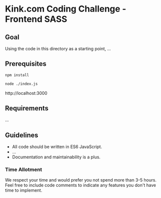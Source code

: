 # Kink.com Coding Challenge - Frontend SASS

## Goal

Using the code in this directory as a starting point, ...

## Prerequisites

```bash
npm install
```

```bash
node ./index.js
```

http://localhost:3000

## Requirements

...

## Guidelines

- All code should be written in ES6 JavaScript.
- ...
- Documentation and maintainability is a plus.

### Time Allotment

We respect your time and would prefer you not spend more than 3-5 hours. Feel free to include code comments to indicate any features you don't have time to implement.
